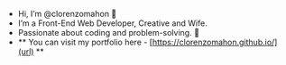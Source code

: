 - Hi, I’m @clorenzomahon 👋 
- I’m a Front-End Web Developer, Creative and Wife.
- Passionate about coding and problem-solving. 🚀
- ** You can visit my portfolio here - [https://clorenzomahon.github.io/](url)
**

<!---
clorenzomahon/clorenzomahon is a ✨ special ✨ repository because its `README.md` (this file) appears on your GitHub profile.
You can click the Preview link to take a look at your changes.
--->
